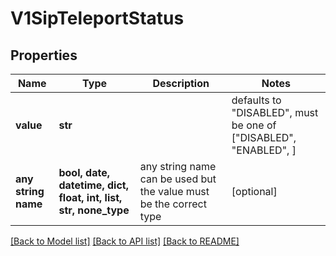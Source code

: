 # V1SipTeleportStatus


## Properties
Name | Type | Description | Notes
------------ | ------------- | ------------- | -------------
**value** | **str** |  | defaults to "DISABLED",  must be one of ["DISABLED", "ENABLED", ]
**any string name** | **bool, date, datetime, dict, float, int, list, str, none_type** | any string name can be used but the value must be the correct type | [optional]

[[Back to Model list]](../README.md#documentation-for-models) [[Back to API list]](../README.md#documentation-for-api-endpoints) [[Back to README]](../README.md)


